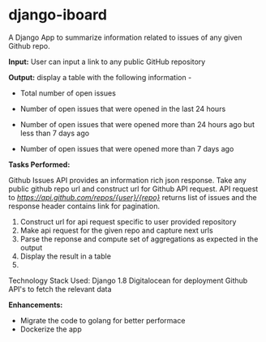 # django-iboard

A Django App to summarize information related to issues of any given Github repo.

**Input:**
User can input a link to any public GitHub repository

**Output:**
display a table with the following information -

- Total number of open issues

- Number of open issues that were opened in the last 24 hours

- Number of open issues that were opened more than 24 hours ago but less than 7 days ago

- Number of open issues that were opened more than 7 days ago 


**Tasks Performed:**

Github Issues API provides an information rich json response.
Take any public github repo url and construct url for Github API request.
API request to *https://api.github.com/repos/{user}/{repo}* returns list of issues and the response
header contains link for pagination.

1. Construct url for api request specific to user provided repository
2. Make api request for the given repo and capture next urls
3. Parse the reponse and compute set of aggregations as expected in the output
4. Display the result in a table
5. 
Technology Stack Used:
Django 1.8
Digitalocean for deployment
Github API's to fetch the relevant data

**Enhancements:**
- Migrate the code to golang for better performace
- Dockerize the app
    
